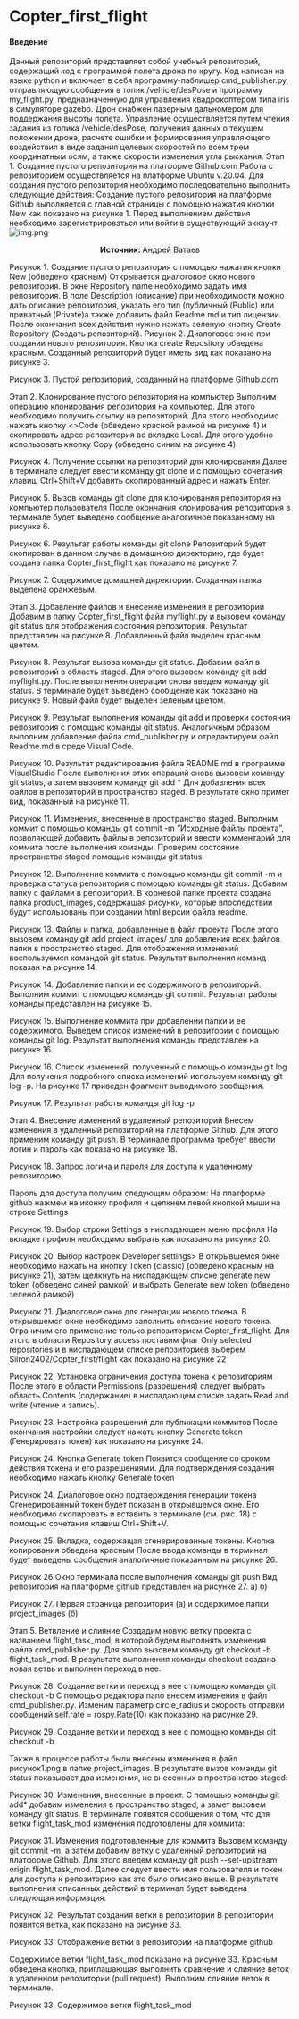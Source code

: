 # Copter_first_flight
#### Введение
Данный репозиторий представляет собой учебный репозиторий, содержащий код с программой полета дрона по кругу. Код написан на языке python и включает в себя программу-паблишер cmd_publisher.py, отправляющую сообщения в топик /vehicle/desPose и программу my_flight.py, предназначенную для управления квадрокоптером типа iris в симуляторе gazebo. Дрон снабжен лазерным дальномером для поддержания высоты полета. Управление осуществляется путем чтения задания из топика /vehicle/desPose, получения данных о текущем положении дрона, расчете ошибки и формирования управляющего воздействия в виде задания целевых скоростей по всем трем координатным осям, а также скорости изменения угла рыскания. 
Этап 1. Создание пустого репозитория на платформе Github.com
Работа с репозиторием осуществляется на платформе Ubuntu v.20.04. Для создания пустого репозитория необходимо последовательно выполнить следующие действия:
Создание пустого репозитория на платформе Github выполняется  с главной страницы с помощью нажатия кнопки New как показано на рисунке 1. Перед выполнением действия необходимо зарегистрироваться или войти в существующий аккаунт.
![img.png](.project_images/рисунок1.png)
<p align="center">
    <strong>Источник: </strong> Андрей Ватаев
</p>
Рисунок 1. Создание пустого репозитория с помощью нажатия кнопки New 
(обведено красным)
Открывается диалоговое окно нового репозитория. В окне Repository name необходимо задать имя репозитория. В поле Description (описание) при необходимости можно дать описание репозитория, указать его тип (публичный (Public) или приватный (Private)а также добавить файл Readme.md и тип лицензии.  После окончания всех действия нужно нажать зеленую кнопку Create Repository (Создать репозиторий). 
Рисунок 2. Диалоговое окно при создании нового репозитория. Кнопка create Repository обведена красным.
Созданный репозиторий будет иметь вид как показано на рисунке 3.

Рисунок 3. Пустой репозиторий, созданный на платформе Github.com

Этап 2. Клонирование пустого репозитория на компьютер
Выполним операцию клонирования репозитория на компьютер. Для этого необходимо получить ссылку на репозиторий. Для этого необходимо нажать кнопку <>Code (обведено красной рамкой на рисунке 4) и скопировать адрес репозитория во вкладке Local. Для этого удобно использовать кнопку Copy (обведено синим на рисунке 4).

Рисунок 4. Получение ссылки на репозиторий для клонирования
Далее в терминале следует ввести команду git clone и с помощью сочетания клавиш Ctrl+Shift+V добавить скопированный адрес и нажать Enter.

Рисунок 5. Вызов команды git clone для клонирования репозитория на компьютер пользователя
После окончания клонирования репозитория в терминале будет выведено сообщение аналогичное показанному на рисунке 6. 

Рисунок 6. Результат работы команды git clone
Репозиторий будет скопирован в данном случае в домашнюю директорию, где будет создана папка Copter_first_flight как показано на рисунке 7.

Рисунок 7. Содержимое домашней директории. Созданная папка выделена оранжевым.

Этап 3. Добавление файлов и внесение изменений в репозиторий
Добавим в папку Copter_first_flight файл myflight.py и вызовем команду git status для отображения состояния репозитория. Результат представлен на рисунке 8. Добавленный файл выделен красным цветом.

Рисунок 8. Результат вызова команды git status.
Добавим файл в репозиторий в область staged. Для этого вызовем команду git add myflight.py. После выполнения операции снова введем команду git status. В терминале будет выведено сообщение как показано на рисунке 9. Новый файл будет выделен зеленым цветом.

Рисунок 9. Результат выполнения команды git add и проверки состояния репозитория с помощью команды git status.
Аналогичным образом выполним добавление файла cmd_publisher.py и отредактируем файл Readme.md в среде Visual Code. 

Рисунок 10. Результат редактирования файла README.md в программе VisualStudio
После выполнения этих операций снова вызовем команду git status, а затем  вызовем команду git add * Для добавления всех файлов в репозиторий в пространство staged. В результате окно примет вид, показанный на рисунке 11.

Рисунок 11. Изменения, внесенные в пространство staged.
Выполним коммит с помощью команды git commit -m “Исходные файлы проекта”, позволяющей добавить файлы в репозиторий и ввести комментарий для коммита  после выполнения команды. Проверим состояние пространства staged помощью команды git status. 

Рисунок 12. Выполнение коммита с помощью команды git commit -m и проверка статуса репозитория с помощью команды git status.
Добавим папку с файлами в репозиторий. В корневой папке проекта создана папка product_images, содержащая рисунки, которые впоследствии будут использованы при создании html версии файла readme.
 
Рисунок 13. Файлы и папка, добавленные в файл проекта
После этого вызовем команду git add project_images/ для добавления всех файлов папки в пространство staged. Для отображения изменений воспользуемся командой git status.  Результат выполнения команд показан на рисунке 14.

Рисунок 14. Добавление папки и ее содержимого в репозиторий.
 Выполним коммит с помощью команды git commit. Результат работы команды представлен  на рисунке 15.

Рисунок 15. Выполнение коммита при добавлении папки и ее содержимого.
Выведем список изменений в репозитории с помощью команды git log. Результат выполнения команды представлен на рисунке 16.

Рисунок 16. Список изменений, полученный с помощью команды git log
Для получения подробного списка изменений используем команду  git log -p. На рисунке 17 приведен фрагмент выводимого сообщения.

Рисунок 17. Результат работы команды git log -p

Этап 4. Внесение изменений в удаленный репозиторий
Внесем изменения в удаленный репозиторий на платформе Github. Для этого применим команду git push. В терминале программа требует ввести логин и пароль как показано на рисунке 18.  

Рисунок 18. Запрос логина и пароля для доступа к удаленному репозиторию.

Пароль для доступа получим следующим образом:
На платформе github нажмем на иконку профиля и щелкнем левой кнопкой мыши на строке Settings
 
Рисунок 19. Выбор строки Settings в ниспадающем меню профиля
На вкладке профиля необходимо выбрать <Developer settings> как показано на рисунке 20.

Рисунок 20. Выбор настроек Developer settings>
В открывшемся окне необходимо нажать на кнопку Token (classic) (обведено красным на рисунке 21), затем щелкнуть на ниспадающем списке  generate new token (обведено синей рамкой) и выбрать Generate new token (обведено зеленой рамкой)

Рисунок 21. Диалоговое окно для генерации нового токена.
В открывшемся окне необходимо заполнить описание нового токена. Ограничим его применение только репозиторием Copter_first_flight. Для этого в области Repository access поставим флаг Only selected repositories и в ниспадающем списке репозиториев выберем Silron2402/Copter_first/flight как показано на рисунке 22

Рисунок 22. Установка ограничения доступа токена к репозиториям
После этого в области Permissions (разрешения) следует выбрать область Contents (содержание)  в ниспадающем списке задать Read and write (чтение и запись).

Рисунок 23. Настройка разрешений для публикации коммитов
После окончания настройки следует нажать кнопку Generate token (Генерировать токен) как показано на рисунке 24.

Рисунок 24. Кнопка Generate token 
Появится сообщение со сроком действия токена и его разрешениями. Для подтверждения создания необходимо нажать кнопку Generate token

Рисунок 24. Диалоговое окно подтверждения генерации токена 
Сгенерированный токен будет показан в открывшемся окне. Его необходимо скопировать и вставить в терминале (см. рис. 18) с помощью сочетания клавиш Ctrl+Shift+V.

Рисунок 25. Вкладка, содержащая сгенерированные токены. 
Кнопка копирования обведена красным
После ввода команды в терминал будет выведены сообщения аналогичные показанным на рисунке 26.

Рисунок 26 Окно терминала после выполнения команды git push
Вид репозитория на платформе github представлен на рисунке 27.
а)                                                                 б)
  
Рисунок 27. Первая страница репозитория (а) и содержимое папки project_images (б)

Этап 5. Ветвление и слияние
Создадим новую ветку проекта с названием flight_task_mod, в которой будем выполнять изменения файла cmd_publisher.py.  Для этого вызовем команду git checkout -b flight_task_mod. В результате выполнения команды checkout создана новая ветвь и выполнен переход в нее.

Рисунок 28. Создание ветки и переход в нее с помощью команды git checkout -b 
 С помощью редактора nano внесем изменения в файл cmd_publisher.py. Изменим параметр circle_radius и скорость отправки сообщений self.rate = rospy.Rate(10) как показано на рисунке 29.

Рисунок 29. Создание ветки и переход в нее с помощью команды git checkout -b 


Также в процессе работы были внесены изменения в файл рисунок1.png в папке project_images. В результате вызов команды git status показывает два изменения, не внесенных в пространство staged:

Рисунок 30. Изменения, внесенные в  проект. 
С помощью команды git add* добавим изменения в пространство staged, а замет вызовем команду git status. В терминале появятся сообщения о том, что для ветки flight_task_mod изменения подготовлены для коммита:

Рисунок 31. Изменения подготовленные для коммита
Вызовем команду git commit -m, а затем добавим ветку с удаленный репозиторий на платформе Github. Для этого введем команду git push --set-upstream origin flight_task_mod. Далее следует ввести имя пользователя и токен для доступа к репозиторию как это было описано выше. В результате выполнения описанных действий в терминал будет выведена следующая информация:

Рисунок 32. Результат создания ветки в репозитории
В репозитории появится ветка, как показано на рисунке 33.

Рисунок 33. Отображение ветки в репозитории на платформе github

Содержимое ветки flight_task_mod показано на рисунке 33. Красным обведена кнопка, приглашающая выполнить сравнение и слияние веток в удаленном репозитории (pull request).
	Выполним слияние  веток в терминале. 

Рисунок 33. Содержимое ветки flight_task_mod




















